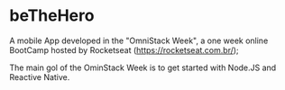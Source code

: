 # beTheHero

A mobile App developed in the "OmniStack Week", a one week online BootCamp hosted by Rocketseat (https://rocketseat.com.br/);

The main gol of the OminStack Week is to get started with Node.JS and Reactive Native.
